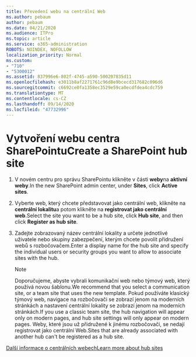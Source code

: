 ```yaml
---
title: Převedení webu na centrální Web
ms.author: pebaum
author: pebaum
ms.date: 04/21/2020
ms.audience: ITPro
ms.topic: article
ms.service: o365-administration
ROBOTS: NOINDEX, NOFOLLOW
localization_priority: Normal
ms.custom:
- "710"
- "5300012"
ms.assetid: 837996e6-802f-4745-a590-500207835d11
ms.openlocfilehash: e3011b8af2271761c96d8e9bcecd317682c096d6
ms.sourcegitcommit: c6692ce0fa1358ec3529e59ca0ecdfdea4cdc759
ms.translationtype: MT
ms.contentlocale: cs-CZ
ms.lasthandoff: 09/14/2020
ms.locfileid: "47732996"
---
```

# <a name="create-a-sharepoint-hub-site"></a><span data-ttu-id="12615-102">Vytvoření webu centra SharePointu</span><span class="sxs-lookup"><span data-stu-id="12615-102">Create a SharePoint hub site</span></span>

1. <span data-ttu-id="12615-103">V novém centru pro správu SharePointu klikněte v části **weby**na **aktivní weby**.</span><span class="sxs-lookup"><span data-stu-id="12615-103">In the new SharePoint admin center, under **Sites**, click **Active sites**.</span></span>

2. <span data-ttu-id="12615-104">Vyberte web, který chcete představovat jako centrální web, klikněte na **centrální lokalitu**a potom klikněte na **registrovat jako centrální web**.</span><span class="sxs-lookup"><span data-stu-id="12615-104">Select the site you want to be a hub site, click **Hub site**, and then click **Register as hub site**.</span></span>

3. <span data-ttu-id="12615-105">Zadejte zobrazovaný název centrální lokality a určete jednotlivé uživatele nebo skupiny zabezpečení, kterým chcete povolit přidružení webů s rozbočovačem.</span><span class="sxs-lookup"><span data-stu-id="12615-105">Enter a display name for the hub site and specify the individual users or security groups you want to allow to associate sites with the hub.</span></span>

    > [!NOTE]
    >  <span data-ttu-id="12615-106">Doporučujeme, abyste vybrali komunikační web nebo týmový web, který používá novou šablonu.</span><span class="sxs-lookup"><span data-stu-id="12615-106">We recommend that you select a communication site, or a team site that uses the new template.</span></span> <span data-ttu-id="12615-107">Pokud používáte klasický týmový web, navigace na rozbočovači se zobrazí jenom na moderních stránkách a nastavení centrální lokality se zobrazí jenom na moderních stránkách.</span><span class="sxs-lookup"><span data-stu-id="12615-107">If you use a classic team site, the hub navigation will appear only on modern pages, and hub site settings will only appear on modern pages.</span></span> <span data-ttu-id="12615-108">Weby, které jsou už přidružené k jinému rozbočovači, se nedají registrovat jako centrální Web.</span><span class="sxs-lookup"><span data-stu-id="12615-108">Sites that are already associated with another hub can't be registered as a hub site.</span></span>
  
[<span data-ttu-id="12615-109">Další informace o centrálních webech</span><span class="sxs-lookup"><span data-stu-id="12615-109">Learn more about hub sites</span></span>](https://go.microsoft.com/fwlink/?linkid=869149)
  